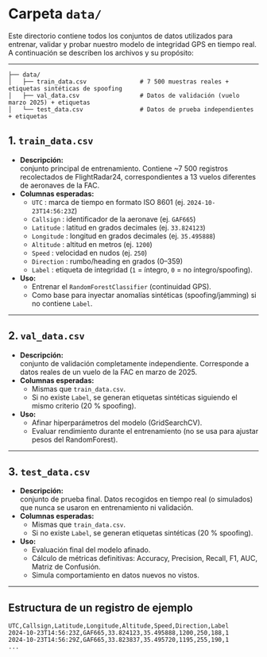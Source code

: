 # Carpeta `data/`

Este directorio contiene todos los conjuntos de datos utilizados para entrenar, validar y probar nuestro modelo de integridad GPS en tiempo real. A continuación se describen los archivos y su propósito:

---
```text
├── data/        
│   ├── train_data.csv               # 7 500 muestras reales + etiquetas sintéticas de spoofing
│   ├── val_data.csv                 # Datos de validación (vuelo marzo 2025) + etiquetas
│   └── test_data.csv                # Datos de prueba independientes + etiquetas
```

## 1. `train_data.csv`

- **Descripción:**  
  conjunto principal de entrenamiento. Contiene ~7 500 registros recolectados de FlightRadar24, correspondientes a 13 vuelos diferentes de aeronaves de la FAC.  
- **Columnas esperadas:**  
  - `UTC`         : marca de tiempo en formato ISO 8601 (ej. `2024-10-23T14:56:23Z`)  
  - `Callsign`    : identificador de la aeronave (ej. `GAF665`)  
  - `Latitude`    : latitud en grados decimales (ej. `33.824123`)  
  - `Longitude`   : longitud en grados decimales (ej. `35.495888`)  
  - `Altitude`    : altitud en metros (ej. `1200`)  
  - `Speed`       : velocidad en nudos (ej. `250`)  
  - `Direction`   : rumbo/heading en grados (0–359)  
  - `Label`       : etiqueta de integridad (`1` = íntegro, `0` = no íntegro/spoofing).  
- **Uso:**  
  - Entrenar el `RandomForestClassifier` (continuidad GPS).  
  - Como base para inyectar anomalías sintéticas (spoofing/jamming) si no contiene `Label`.  
  
---

## 2. `val_data.csv`

- **Descripción:**  
  conjunto de validación completamente independiente. Corresponde a datos reales de un vuelo de la FAC en marzo de 2025.  
- **Columnas esperadas:**  
  - Mismas que `train_data.csv`.  
  - Si no existe `Label`, se generan etiquetas sintéticas siguiendo el mismo criterio (20 % spoofing).  
- **Uso:**  
  - Afinar hiperparámetros del modelo (GridSearchCV).  
  - Evaluar rendimiento durante el entrenamiento (no se usa para ajustar pesos del RandomForest).  
 
---

## 3. `test_data.csv`

- **Descripción:**  
  conjunto de prueba final. Datos recogidos en tiempo real (o simulados) que nunca se usaron en entrenamiento ni validación.  
- **Columnas esperadas:**  
  - Mismas que `train_data.csv`.  
  - Si no existe `Label`, se generan etiquetas sintéticas (20 % spoofing).  
- **Uso:**  
  - Evaluación final del modelo afinado.  
  - Cálculo de métricas definitivas: Accuracy, Precision, Recall, F1, AUC, Matriz de Confusión.  
  - Simula comportamiento en datos nuevos no vistos.

---

## Estructura de un registro de ejemplo

```csv
UTC,Callsign,Latitude,Longitude,Altitude,Speed,Direction,Label
2024-10-23T14:56:23Z,GAF665,33.824123,35.495888,1200,250,188,1
2024-10-23T14:56:29Z,GAF665,33.823837,35.495720,1195,255,190,1
...

